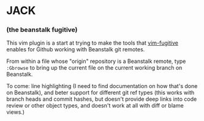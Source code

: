 # JACK

### (the beanstalk fugitive)

This vim plugin is a start at trying to make the tools that
[vim-fugitive](https://github.com/tpope/vim-fugitive) enables for Github
working with Beanstalk git remotes.

From within a file whose "origin" repository is a Beanstalk remote, type
`:Gbrowse` to bring up the current file on the current working branch on
Beanstalk.

To come: line highlighting (I need to find documentation on how that's done on
Beanstalk), and beter support for different git ref types (this works with
branch heads and commit hashes, but doesn't provide deep links into code review
or other object types, and doesn't work at all with diff or blame views.)
